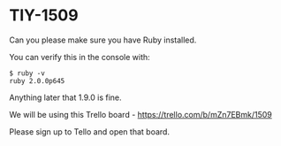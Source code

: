 # TIY-1509

Can you please make sure you have Ruby installed. 

You can verify this in the console with:
```
$ ruby -v
ruby 2.0.0p645
```

Anything later that 1.9.0 is fine.


We will be using this Trello board - https://trello.com/b/mZn7EBmk/1509

Please sign up to Tello and open that board. 
